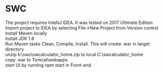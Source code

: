 # SWC
The project requires IntelliJ IDEA. It was tested on 2017 Ultimate Edition<br>
Import project to IDEA by selecting File->New Project from Version control<br>
Install Maven locally<br>
Install JDK 1.8<br>
Run Maven tasks Clean, Compile, Install. This will create .war in target directory<br>
unzip k:\swc\swcalculator_home.zip to local C:\swcalculator_home<br>
copy .war to Tomcat\webapps <br>
start UI by running npm start in Front-end<br>
